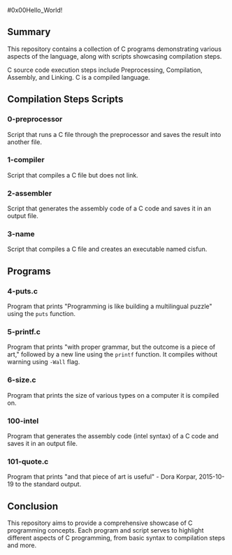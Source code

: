 #0x00Hello_World!

## Summary

This repository contains a collection of C programs demonstrating various aspects of the language, along with scripts showcasing compilation steps.

C source code execution steps include Preprocessing, Compilation, Assembly, and Linking. C is a compiled language.

## Compilation Steps Scripts

### 0-preprocessor

Script that runs a C file through the preprocessor and saves the result into another file.

### 1-compiler

Script that compiles a C file but does not link.

### 2-assembler

Script that generates the assembly code of a C code and saves it in an output file.

### 3-name

Script that compiles a C file and creates an executable named cisfun.

## Programs

### 4-puts.c

Program that prints "Programming is like building a multilingual puzzle" using the `puts` function.

### 5-printf.c

Program that prints "with proper grammar, but the outcome is a piece of art," followed by a new line using the `printf` function. It compiles without warning using `-Wall` flag.

### 6-size.c

Program that prints the size of various types on a computer it is compiled on.

### 100-intel

Program that generates the assembly code (intel syntax) of a C code and saves it in an output file.

### 101-quote.c

Program that prints "and that piece of art is useful" - Dora Korpar, 2015-10-19 to the standard output.

## Conclusion

This repository aims to provide a comprehensive showcase of C programming concepts. Each program and script serves to highlight different aspects of C programming, from basic syntax to compilation steps and more.
